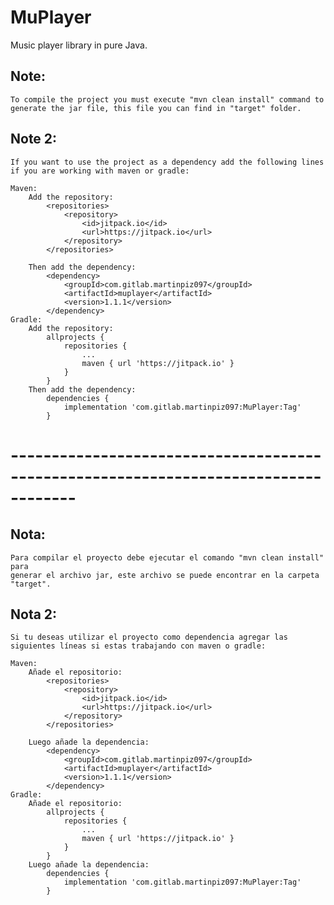 # MuPlayer
Music player library in pure Java.

## Note: 
    To compile the project you must execute "mvn clean install" command to
    generate the jar file, this file you can find in "target" folder.

## Note 2:
    If you want to use the project as a dependency add the following lines if you are working with maven or gradle:

    Maven:
        Add the repository:
            <repositories>
                <repository>
                    <id>jitpack.io</id>
                    <url>https://jitpack.io</url>
                </repository>
            </repositories>
        
        Then add the dependency:
            <dependency>
                <groupId>com.gitlab.martinpiz097</groupId>
                <artifactId>muplayer</artifactId>
                <version>1.1.1</version>
            </dependency>
    Gradle:
        Add the repository:
            allprojects {
                repositories {
                    ...
                    maven { url 'https://jitpack.io' }
                }
            }
        Then add the dependency:
            dependencies {
                implementation 'com.gitlab.martinpiz097:MuPlayer:Tag'
            }
# ------------------------------------------------------------------------------------

## Nota: 
    Para compilar el proyecto debe ejecutar el comando "mvn clean install" para 
    generar el archivo jar, este archivo se puede encontrar en la carpeta "target".
    
## Nota 2:

    Si tu deseas utilizar el proyecto como dependencia agregar las siguientes líneas si estas trabajando con maven o gradle:

    Maven:
        Añade el repositorio:
            <repositories>
                <repository>
                    <id>jitpack.io</id>
                    <url>https://jitpack.io</url>
                </repository>
            </repositories>
        
        Luego añade la dependencia:
            <dependency>
                <groupId>com.gitlab.martinpiz097</groupId>
                <artifactId>muplayer</artifactId>
                <version>1.1.1</version>
            </dependency>
    Gradle:
        Añade el repositorio:
            allprojects {
                repositories {
                    ...
                    maven { url 'https://jitpack.io' }
                }
            }
        Luego añade la dependencia:
            dependencies {
                implementation 'com.gitlab.martinpiz097:MuPlayer:Tag'
            }
    
